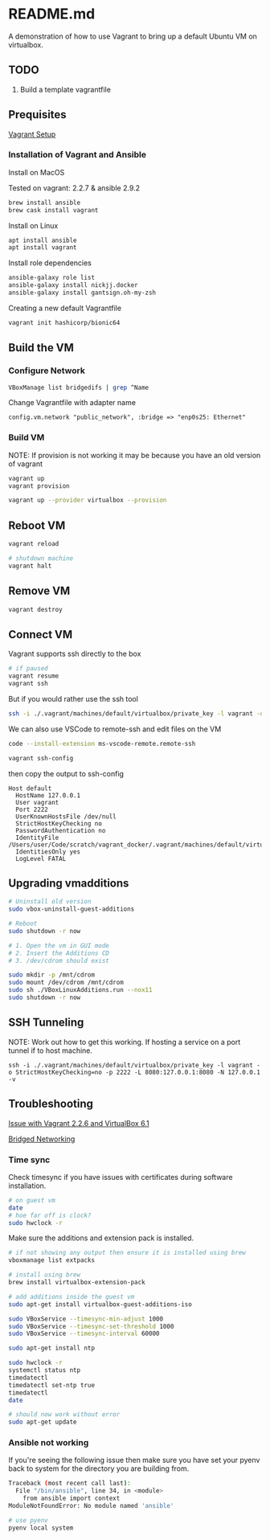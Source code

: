 # README.md
A demonstration of how to use Vagrant to bring up a default Ubuntu VM on virtualbox.  
## TODO
1. Build a template vagrantfile

## Prequisites
[Vagrant Setup](https://www.vagrantup.com/intro/getting-started/project_setup.html)

### Installation of Vagrant and Ansible
Install on MacOS 

Tested on vagrant: 2.2.7 & ansible 2.9.2

```sh
brew install ansible
brew cask install vagrant
```

Install on Linux
```sh
apt install ansible
apt install vagrant
```

Install role dependencies
```sh
ansible-galaxy role list
ansible-galaxy install nickjj.docker
ansible-galaxy install gantsign.oh-my-zsh 
```

Creating a new default Vagrantfile
```sh
vagrant init hashicorp/bionic64
```

## Build the VM

### Configure Network
```sh
VBoxManage list bridgedifs | grep ^Name
```

Change Vagrantfile with adapter name
```
config.vm.network "public_network", :bridge => "enp0s25: Ethernet"
```

### Build VM
NOTE: If provision is not working it may be because you have an old version of vagrant 
```sh
vagrant up
vagrant provision
```

```sh
vagrant up --provider virtualbox --provision
```

## Reboot VM
```sh
vagrant reload

# shutdown machine
vagrant halt
```

## Remove VM
```sh
vagrant destroy
```
## Connect VM 
Vagrant supports ssh directly to the box
```sh
# if paused
vagrant resume
vagrant ssh
```

But if you would rather use the ssh tool
```sh
ssh -i ./.vagrant/machines/default/virtualbox/private_key -l vagrant -o StrictHostKeyChecking=no -p 2222 127.0.0.1
```

We can also use VSCode to remote-ssh and edit files on the VM
```sh
code --install-extension ms-vscode-remote.remote-ssh
```

```sh
vagrant ssh-config
``` 
then copy the output to ssh-config

```
Host default
  HostName 127.0.0.1
  User vagrant
  Port 2222
  UserKnownHostsFile /dev/null
  StrictHostKeyChecking no
  PasswordAuthentication no
  IdentityFile /Users/user/Code/scratch/vagrant_docker/.vagrant/machines/default/virtualbox/private_key
  IdentitiesOnly yes
  LogLevel FATAL
```

## Upgrading vmadditions

```sh
# Uninstall old version
sudo vbox-uninstall-guest-additions

# Reboot
sudo shutdown -r now

# 1. Open the vm in GUI mode
# 2. Insert the Additions CD 
# 3. /dev/cdrom should exist

sudo mkdir -p /mnt/cdrom
sudo mount /dev/cdrom /mnt/cdrom
sudo sh ./VBoxLinuxAdditions.run --nox11
sudo shutdown -r now

```


## SSH Tunneling
NOTE: Work out how to get this working.
If hosting a service on a port tunnel if to host machine. 
```
ssh -i ./.vagrant/machines/default/virtualbox/private_key -l vagrant -o StrictHostKeyChecking=no -p 2222 -L 8080:127.0.0.1:8080 -N 127.0.0.1 -v
```

## Troubleshooting

[Issue with Vagrant 2.2.6 and VirtualBox 6.1](https://github.com/oracle/vagrant-boxes/issues/178)

[Bridged Networking](https://github.com/daftlabs/creed/wiki/Set-up-Vagrant-network-bridge)

### Time sync
Check timesync if you have issues with certificates during software installation.  

```sh
# on guest vm 
date
# hoe far off is clock?
sudo hwclock -r
```

Make sure the additions and extension pack is installed.   
```sh
# if not showing any output then ensure it is installed using brew
vboxmanage list extpacks   

# install using brew 
brew install virtualbox-extension-pack
```


```sh
# add additions inside the guest vm
sudo apt-get install virtualbox-guest-additions-iso 

sudo VBoxService --timesync-min-adjust 1000
sudo VBoxService --timesync-set-threshold 1000
sudo VBoxService --timesync-interval 60000

sudo apt-get install ntp

sudo hwclock -r
systemctl status ntp
timedatectl
timedatectl set-ntp true
timedatectl
date

# should now work without error
sudo apt-get update
```

### Ansible not working
If you're seeing the following issue then make sure you have set your pyenv back to system for the directory you are building from.  
```sh
Traceback (most recent call last):
  File "/bin/ansible", line 34, in <module>
    from ansible import context
ModuleNotFoundError: No module named 'ansible'

# use pyenv
pyenv local system
```
